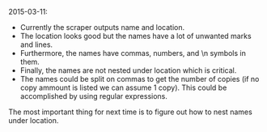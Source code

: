 2015-03-11:
- Currently the scraper outputs name and location.
- The location looks good but the names have a lot of unwanted marks and lines.
- Furthermore, the names have commas, numbers, and \n symbols in them.
- Finally, the names are not nested under location which is critical. 
- The names could be split on commas to get the number of copies (if no copy ammount is listed we can assume 1 copy). This could be accomplished by using regular expressions.

The most important thing for next time is to figure out how to nest names under location.
